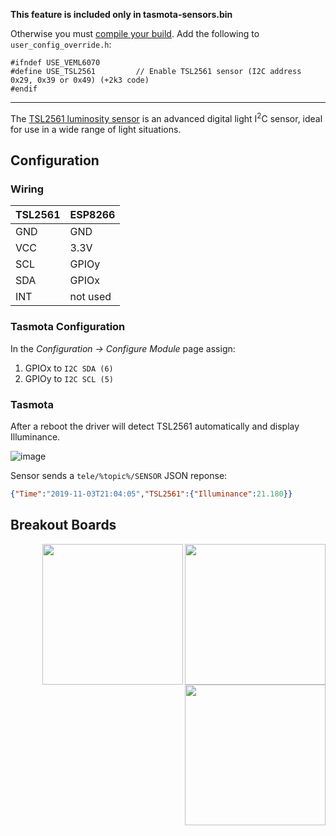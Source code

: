 **This feature is included only in tasmota-sensors.bin** 

Otherwise you must [compile your build](compile-your-build). Add the following to `user_config_override.h`:
```
#ifndef USE_VEML6070
#define USE_TSL2561         // Enable TSL2561 sensor (I2C address 0x29, 0x39 or 0x49) (+2k3 code)
#endif
```
----

The [TSL2561 luminosity sensor](https://learn.adafruit.com/tsl2561/overview) is an advanced digital light I<sup>2</sup>C sensor, ideal for use in a wide range of light situations.

## Configuration
### Wiring
| TSL2561   | ESP8266 |
|---|---|
|GND   | GND   |
|VCC   | 3.3V
| SCL      | GPIOy  |
| SDA      | GPIOx  |
| INT  | not used  |

### Tasmota Configuration
In the _Configuration -> Configure Module_ page assign:
1. GPIOx to `I2C SDA (6)`
2. GPIOy to `I2C SCL (5)`

### Tasmota 
After a reboot the driver will detect TSL2561 automatically and display Illuminance.

![image](https://user-images.githubusercontent.com/5904370/68091267-c1f5f680-fe7d-11e9-8914-474d1e2cf1a7.png)

Sensor sends a  `tele/%topic%/SENSOR` JSON reponse:

```json
{"Time":"2019-11-03T21:04:05","TSL2561":{"Illuminance":21.180}}
```


## Breakout Boards
<img src="https://github.com/arendst/arendst.github.io/blob/master/media/wemos/tsl2561-adafruit-lux-sensor.jpg" align="right" width="225" />
<img src="https://github.com/arendst/arendst.github.io/blob/master/media/wemos/tsl2561-lux-sensor-front.jpeg" align="right" width="225" />
<img src="https://github.com/arendst/arendst.github.io/blob/master/media/wemos/tsl2561-lux-sensor-back.jpg" align="right" width="225" />

